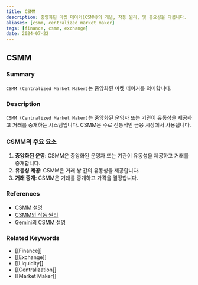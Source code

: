 ```yaml
---
title: CSMM
description: 중앙화된 마켓 메이커(CSMM)의 개념, 작동 원리, 및 중요성을 다룹니다.
aliases: [csmm, centralized market maker]
tags: [finance, csmm, exchange]
date: 2024-07-22
---
```


## CSMM

### Summary

`CSMM (Centralized Market Maker)`는 중앙화된 마켓 메이커를 의미합니다.

### Description

`CSMM (Centralized Market Maker)`는 중앙화된 운영자 또는 기관이 유동성을 제공하고 거래를 중개하는 시스템입니다. CSMM은 주로 전통적인 금융 시장에서 사용됩니다.

### CSMM의 주요 요소

1. **중앙화된 운영**: CSMM은 중앙화된 운영자 또는 기관이 유동성을 제공하고 거래를 중개합니다.
2. **유동성 제공**: CSMM은 거래 쌍 간의 유동성을 제공합니다.
3. **거래 중개**: CSMM은 거래를 중개하고 가격을 결정합니다.

### References

- [CSMM 설명](https://en.wikipedia.org/wiki/Centralized_market_maker)
- [CSMM의 작동 원리](https://www.investopedia.com/terms/c/centralized-market-maker.asp)
- [Gemini의 CSMM 설명](https://www.gemini.com/cryptopedia/search?query=csmm)

### Related Keywords

- [[Finance]]
- [[Exchange]]
- [[Liquidity]]
- [[Centralization]]
- [[Market Maker]]
